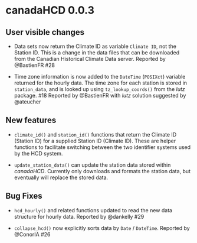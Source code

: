 # canadaHCD 0.0.3

## User visible changes

* Data sets now return the Climate ID as variable `Climate ID`, not the Station
  ID. This is a change in the data files that can be downloaded from the
  Canadian Historical Climate Data server. Reported by @BastienFR #28

* Time zone information is now added to the `DateTime` (`POSIXct`) variable
  returned for the hourly data. The time zone for each station is stored in
  `station_data`, and is looked up using `tz_lookup_coords()` from the *lutz*
  package. #18 Reported by @BastienFR with *lutz* solution suggested by
  @ateucher

## New features

* `climate_id()` and `station_id()` functions that return the Climate ID
  (Station ID) for a supplied Station ID (Climate ID). These are helper
  functions to facilitate switching between the two identifier systems used by
  the HCD system.

* `update_station_data()` can update the station data stored within _canadaHCD_.
  Currently only downloads and formats the station data, but eventually will
  replace the stored data.

## Bug Fixes

* `hcd_hourly()` and related functions updated to read the new data structure
  for hourly data. Reported by @dankelly #29

* `collapse_hcd()` now explicitly sorts data by `Date` / `DateTime`. Reported
  by @ConorIA #26
